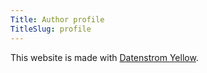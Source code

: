 ```yaml
---
Title: Author profile
TitleSlug: profile
---
```



This website is made with [Datenstrom Yellow](https://datenstrom.se/yellow/).
